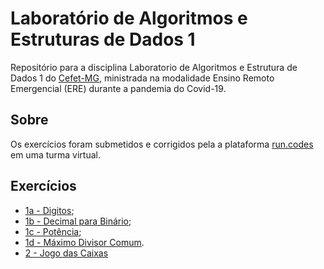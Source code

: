 # Laboratório de Algoritmos e Estruturas de Dados 1
Repositório para a disciplina Laboratorio de Algoritmos e Estrutura de Dados 1 do [Cefet-MG](https://cefetmg.br), ministrada na modalidade Ensino Remoto Emergencial (ERE) durante a pandemia do Covid-19.

## Sobre
Os exercícios  foram submetidos e corrigidos pela a plataforma [run.codes](https://run.codes/) em uma turma virtual.

## Exercícios
- [1a - Digitos](/exercicios/01_a_digitos.c);
- [1b - Decimal para Binário](/exercicios/01_b_decimalParaBinario.c);
- [1c - Potência](/exercicios/01_c_potencia.c);
- [1d - Máximo Divisor Comum](/exercicios/01_d_maximoDivisorComum.c).
- [2 - Jogo das Caixas](/exercicios/02_jogoDasCaixas.c)
